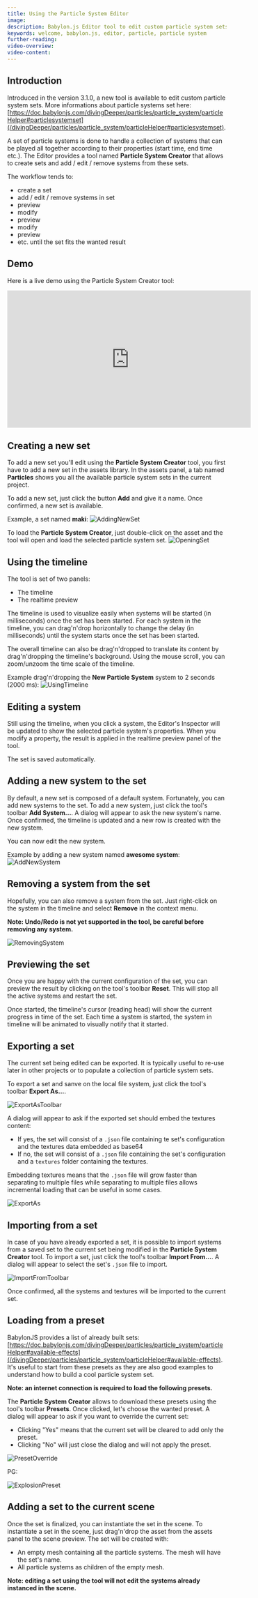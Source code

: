 ```yaml
---
title: Using the Particle System Editor
image: 
description: Babylon.js Editor tool to edit custom particle system sets
keywords: welcome, babylon.js, editor, particle, particle system
further-reading:
video-overview:
video-content:
---
```


## Introduction
Introduced in the version 3.1.0, a new tool is available to edit custom particle system sets.
More informations about particle systems set here: [https://doc.babylonjs.com/divingDeeper/particles/particle_system/particleHelper#particlesystemset](/divingDeeper/particles/particle_system/particleHelper#particlesystemset).

A set of particle systems is done to handle a collection of systems that can be played all together according to their properties (start time, end time etc.).
The Editor provides a tool named **Particle System Creator** that allows to create sets and add / edit / remove systems from these sets.

The workflow tends to:
* create a set
* add / edit / remove systems in set
* preview
* modify
* preview
* modify
* preview
* etc. until the set fits the wanted result

## Demo
Here is a live demo using the Particle System Creator tool:

<iframe width="560" height="315" src="https://www.youtube.com/embed/FyCGTVNchQU" frameborder="0" allow="accelerometer; autoplay; encrypted-media; gyroscope; picture-in-picture" allowFullScreen></iframe>

## Creating a new set
To add a new set you'll edit using the **Particle System Creator** tool, you first have to add a new set in the assets library.
In the assets panel, a tab named **Particles** shows you all the available particle system sets in the current project.

To add a new set, just click the button **Add** and give it a name. Once confirmed, a new set is available.

Example, a set named **maki**:
![AddingNewSet](/img/extensions/Editor/CreatingParticleSystemSet/AddingNewSet.png)

To load the **Particle System Creator**, just double-click on the asset and the tool will open and load the selected particle system set.
![OpeningSet](/img/extensions/Editor/CreatingParticleSystemSet/OpeningSet.png)

## Using the timeline
The tool is set of two panels:
* The timeline
* The realtime preview

The timeline is used to visualize easily when systems will be started (in milliseconds) once the set has been started.
For each system in the timeline, you can drag'n'drop horizontally to change the delay (in milliseconds) until the system starts once the set has been started.

The overall timeline can also be drag'n'dropped to translate its content by drag'n'dropping the timeline's background.
Using the mouse scroll, you can zoom/unzoom the time scale of the timeline.

Example drag'n'dropping the **New Particle System** system to 2 seconds (2000 ms):
![UsingTimeline](/img/extensions/Editor/CreatingParticleSystemSet/UsingTimeline.png)

## Editing a system
Still using the timeline, when you click a system, the Editor's Inspector will be updated to show the selected particle system's properties.
When you modify a property, the result is applied in the realtime preview panel of the tool.

The set is saved automatically.

## Adding a new system to the set
By default, a new set is composed of a default system. Fortunately, you can add new systems to the set.
To add a new system, just click the tool's toolbar **Add System...**. A dialog will appear to ask the new system's name. Once confirmed, the timeline is updated and a new row is created with the new system.

You can now edit the new system.

Example by adding a new system named **awesome system**:
![AddNewSystem](/img/extensions/Editor/CreatingParticleSystemSet/AddNewSystem.png)

## Removing a system from the set
Hopefully, you can also remove a system from the set. Just right-click on the system in the timeline and select **Remove** in the context menu.

**Note: Undo/Redo is not yet supported in the tool, be careful before removing any system.**

![RemovingSystem](/img/extensions/Editor/CreatingParticleSystemSet/RemovingSystem.png)

## Previewing the set
Once you are happy with the current configuration of the set, you can preview the result by clicking on the tool's toolbar **Reset**.
This will stop all the active systems and restart the set.

Once started, the timeline's cursor (reading head) will show the current progress in time of the set. Each time a system is started, the system in timeline will be animated to visually notify that it started.

## Exporting a set
The current set being edited can be exported. It is typically useful to re-use later in other projects or to populate a collection of particle system sets.

To export a set and sanve on the local file system, just click the tool's toolbar **Export As...**.

![ExportAsToolbar](/img/extensions/Editor/CreatingParticleSystemSet/ExportAsToolbar.png)

A dialog will appear to ask if the exported set should embed the textures content:
* If yes, the set will consist of a `.json` file containing te set's configuration and the textures data embedded as base64
* If no, the set will consist of a `.json` file containing the set's configuration and a `textures` folder containing the textures.

Embedding textures means that the `.json` file will grow faster than separating to multiple files while separating to multiple files allows incremental loading that can be useful in some cases.

![ExportAs](/img/extensions/Editor/CreatingParticleSystemSet/ExportAs.png)

## Importing from a set
In case of you have already exported a set, it is possible to import systems from a saved set to the current set being modified in the **Particle System Creator** tool.
To import a set, just click the tool's toolbar **Import From...**. A dialog will appear to select the set's `.json` file to import.

![ImportFromToolbar](/img/extensions/Editor/CreatingParticleSystemSet/ImportFromToolbar.png)

Once confirmed, all the systems and textures will be imported to the current set.

## Loading from a preset
BabylonJS provides a list of already built sets: [https://doc.babylonjs.com/divingDeeper/particles/particle_system/particleHelper#available-effects](/divingDeeper/particles/particle_system/particleHelper#available-effects).
It's useful to start from these presets as they are also good examples to understand how to build a cool particle system set.

**Note: an internet connection is required to load the following presets.**

The **Particle System Creator** allows to download these presets using the tool's toolbar **Presets**. Once clicked, let's choose the wanted preset.
A dialog will appear to ask if you want to override the current set:
* Clicking "Yes" means that the current set will be cleared to add only the preset.
* Clicking "No" will just close the dialog and will not apply the preset.

![PresetOverride](/img/extensions/Editor/CreatingParticleSystemSet/PresetOverride.png)

PG: <Playground id="#X37LS1#3" title="Explosion" description="Example with the explosion preset"/>

![ExplosionPreset](/img/extensions/Editor/CreatingParticleSystemSet/ExplosionPreset.png)

## Adding a set to the current scene
Once the set is finalized, you can instantiate the set in the scene.
To instantiate a set in the scene, just drag'n'drop the asset from the assets panel to the scene preview. The set will be created with:
* An empty mesh containing all the particle systems. The mesh will have the set's name.
* All particle systems as children of the empty mesh.

**Note: editing a set using the tool will not edit the systems already instanced in the scene.**

